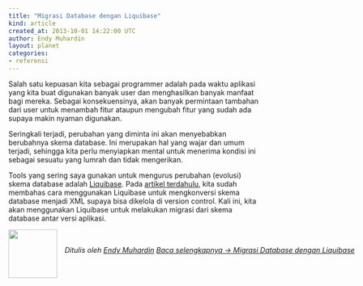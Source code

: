 ```yaml
---
title: "Migrasi Database dengan Liquibase"
kind: article
created_at: 2013-10-01 14:22:00 UTC
author: Endy Muhardin
layout: planet
categories:
- referensi
---
```

<p>Salah satu kepuasan kita sebagai programmer adalah pada waktu aplikasi yang kita buat digunakan banyak user dan menghasilkan banyak manfaat bagi mereka. Sebagai konsekuensinya, akan banyak permintaan tambahan dari user untuk menambah fitur ataupun mengubah fitur yang sudah ada supaya makin nyaman digunakan.</p>

<p>Seringkali terjadi, perubahan yang diminta ini akan menyebabkan berubahnya skema database. Ini merupakan hal yang wajar dan umum terjadi, sehingga kita perlu menyiapkan mental untuk menerima kondisi ini sebagai sesuatu yang lumrah dan tidak mengerikan.</p>

<p>Tools yang sering saya gunakan untuk mengurus perubahan (evolusi) skema database adalah <a href="http://www.liquibase.org">Liquibase</a>. Pada <a href="http://software.endy.muhardin.com/java/membuat-changelog-liquibase/">artikel terdahulu</a>, kita sudah membahas cara menggunakan Liquibase untuk mengkonversi skema database menjadi XML supaya bisa dikelola di version control. Kali ini, kita akan menggunakan Liquibase untuk melakukan migrasi dari skema database antar versi aplikasi.</p>


<div class="author">
  <img src="http://www.gravatar.com/avatar/31694bbf42349c6b6adfe893bb1e19d8.png" style="width: 96px; height: 96;">
  <span style="position: absolute; padding: 32px 15px;">
    <i>Ditulis oleh <a href="http://about.me/endy.muhardin">Endy Muhardin</a> 
    <a class="more-link" href="http://software.endy.muhardin.com/java/migrasi-database-dengan-liquibase/">Baca selengkapnya &rarr; Migrasi Database dengan Liquibase</a></i>
  </span>
</div>
